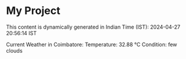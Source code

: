 # My Project

This content is dynamically generated in Indian Time (IST): 2024-04-27 20:56:14 IST


Current Weather in Coimbatore:
Temperature: 32.88 °C
Condition: few clouds

